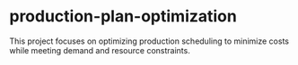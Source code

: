 # production-plan-optimization
This project focuses on optimizing production scheduling to minimize costs while meeting demand and resource constraints.
